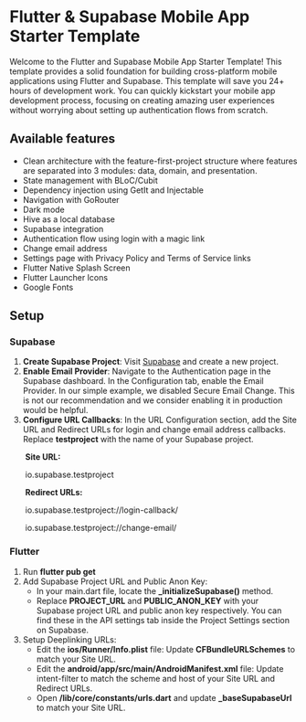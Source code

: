 # Flutter & Supabase Mobile App Starter Template

Welcome to the Flutter and Supabase Mobile App Starter Template! This template provides a solid foundation for building cross-platform mobile applications using Flutter and Supabase. This template will save you 24+ hours of development work. You can quickly kickstart your mobile app development process, focusing on creating amazing user experiences without worrying about setting up authentication flows from scratch.

## Available features

* Clean architecture with the feature-first-project structure where features are separated into 3 modules: data, domain, and presentation.
* State management with BLoC/Cubit
* Dependency injection using GetIt and Injectable
* Navigation with GoRouter
* Dark mode
* Hive as a local database
* Supabase integration
* Authentication flow using login with a magic link
* Change email address
* Settings page with Privacy Policy and Terms of Service links
* Flutter Native Splash Screen
* Flutter Launcher Icons
* Google Fonts

## Setup 

### Supabase 

1. **Create Supabase Project**: Visit [Supabase](https://supabase.com/) and create a new project.
2. **Enable Email Provider**: Navigate to the Authentication page in the Supabase dashboard. In the Configuration tab, enable the Email Provider. In our simple example, we disabled Secure Email Change. This is not our recommendation and we consider enabling it in production would be helpful.
3. **Configure URL Callbacks**: In the URL Configuration section, add the Site URL and Redirect URLs for login and change email address callbacks. Replace **testproject** with the name of your Supabase project.


&nbsp;&nbsp;&nbsp;&nbsp;&nbsp;&nbsp; **Site URL:** 

&nbsp;&nbsp;&nbsp;&nbsp;&nbsp;&nbsp; io.supabase.testproject


&nbsp;&nbsp;&nbsp;&nbsp;&nbsp;&nbsp; **Redirect URLs:**

&nbsp;&nbsp;&nbsp;&nbsp;&nbsp;&nbsp; io.supabase.testproject://login-callback/
 
&nbsp;&nbsp;&nbsp;&nbsp;&nbsp;&nbsp;  io.supabase.testproject://change-email/


### Flutter

1. Run **flutter pub get**
2. Add Supabase Project URL and Public Anon Key:
    * In your main.dart file, locate the **_initializeSupabase()** method.
    * Replace **PROJECT_URL** and **PUBLIC_ANON_KEY** with your Supabase project URL and public anon key respectively. You can find these in the API settings tab inside the Project Settings section on Supabase.
3. Setup Deeplinking URLs:
    * Edit the **ios/Runner/Info.plist** file: Update **CFBundleURLSchemes** to match your Site URL.
    * Edit the **android/app/src/main/AndroidManifest.xml** file: Update intent-filter to match the scheme and host of your Site URL and Redirect URLs.
    * Open **/lib/core/constants/urls.dart** and update **_baseSupabaseUrl** to match your Site URL.
